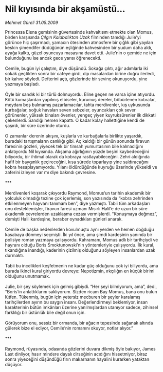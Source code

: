 # Nil kıyısında bir akşamüstü...

*Mehmet Güreli 31.05.2009*

<div class="taraf_structure_2col_1zq">
<div class="margen_n">



 <p>Princessa Elena gemisinin güvertesinde kahvaltısını etmekte olan Momus, birden karşısında <i>Çılgın Kalabalıktan Uzak</i> filminden tanıdığı Julie’yi görünce hiç şaşırmadı, yamacın ötesinden atmosfere bir çığlık gibi yayılan keskin şimendifer düdüğünün eşliğinde kahvesinden bir yudum daha aldı, ayağa kalktı, güzel oyuncuyu masasına davet etti. Julie’nin o gemide ne için bulunduğunu ise ancak gece yarısı öğrenecekti. <br/><br/>Cemile, bugün iyi çalıştım, diye düşündü. Sokağa çıktı, ağır adımlarla iki sokak geçtikten sonra bir cafeye girdi, dip masalardan birine doğru ilerledi, bir kahve söyledi. Defterini açtı, gözlerinde bir sevinç okunuyordu, yine yazmaya başladı. <br/><br/>Öyle bir sandık ki bir türlü dolmuyordu. Eline geçen ne varsa içine atıyordu. Kötü kumaşlardan yapılmış elbiseler, kurumuş dereler, böbürlenen kobralar, meydanı boş bulmamış pazarlamacılar, tahta merdivenler, kış uykusunda kurbağalar, soğuk havaları seven sebzeler, oyuncakları çok sever görünenler, yüksek binaları övenler, yengeç yiyen kuyruksürenler ilk dikkati çekenlerdi. Sandığı hemen kapattı. O kadar kolay hallettiğine kendi de şaşırdı, bir süre üzerinde oturdu. <br/><br/>O zamanlar derenin akışını, kuşlarla ve kurbağalarla birlikte yaşardık, buradaki tartışmaların canlılığı gibi. Aç kaldığı bir günün sonunda firavun faresinin gözleri, yiyecek tek bir timsah yumurtasının bile kalmadığını anlatıyordu Nil kıyısında. Akşama ağırlığının yüzde beşini kaybedeceğini biliyordu, bir ihtimal olarak da kobraya rastlayabileceğini. Zehri aldığında hafif bir baygınlık geçireceğini, kısa sürede toparlayıp yine saldıracağını kobra hesaplayamıyordu. Yılanı öldürdüğünde kuyruğu üzerinde yükseldi ve zaferini izleyen var mı diye bakındı çevresine. <br/><br/>*** <br/><br/>Merdivenleri koşarak çıkıyordu Raymond, Momus’un tarihin akademik bir yolculuk olmadığı tezine çok içerlemiş, son yazısında da “kobra zehrinden etkilenmeyen hayvanı tanımam ben”, diye yazmıştı. Tabii tüm arkadaşları onu desteklemişler, firavun faresi uzmanı Mısırlı Halil’e de uzun bir süre akademik çevrelerden uzaklaşma cezası vermişlerdi. “Konuşmaya değmez”, demişti Halil kardeşine, beraber oynadıkları günleri anarak. <br/><br/>Cemile de başka nedenlerden kovulmuştu aynı yerden ve hemen doğduğu kasabaya dönmeyi seçmişti. İki yıl önce, ama şimdi kardeşinin yanında bir polisiye roman yazmaya çalışıyordu. Kahramanı, Momus adlı bir tarihçiydi ve hayranı olduğu Boris Smoktunowski’nin yöntemleriyle çalışıyordu. İlk kural, tıkandığına inandığı, kaderinin çizilmiş olduğunu söyleyen insanlardan uzak durmaktı. <br/><br/>Tabii bu incelikleri keşfetmenin ne kadar güç olduğunu çok iyi biliyordu, ama burada ikinci kural giriyordu devreye: Nepotizmin, ırkçılığın en küçük birimi olduğunu unutmamak. <br/><br/>Julie, bir şey söylemek için gelmiş gibiydi. “Her şeyi bilmiyorum, ama”, dedi, “Boris’in anlattıklarını saklıyorum. Sizden ricam Bay Momus, bana onu bulun lütfen. Tükenmiş, bugün için yetersiz mecburen bir şeyler karalamış tarihçilerden ayırın bu saygın insanı. Değerlendirmeyi beklemiyor, insan karakterinin bütün imkânları üzerine yanılmışlardan utanıyor sadece, zihinsel farklılığı bir üstünlük bile değil onun için. <br/><br/>Görüyorum onu, sessiz bir ormanda, bir ağacın tepesinde sağanak altında gülerek bize el ediyor, Cemile’nin romanını okuyor, notlar alıyor.” <br/><br/>*** <br/><br/>Raymond, rüyasında, odasında gözlerini duvara dikmiş öyle bakıyor, James Last dinliyor, hasır mindere dayalı dirseğinin acıdığını hissetmiyor, biraz sonra yiyeceğini düşündüğü fırın makarnanın hayalini kurarken yataktan düşüyor.</p>
<br/>
<br/>
<br/>



<br/>


<div id="taraf_not">
</div>

</div>


</div>
